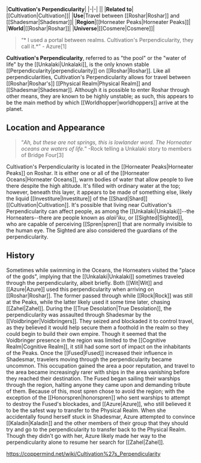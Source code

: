 |**Cultivation's Perpendicularity**|
|-|-|
||
|**Related to**|[[Cultivation\|Cultivation]]|
|**Use**|Travel between [[Roshar\|Roshar]] and [[Shadesmar\|Shadesmar]]|
|**Region**|[[Horneater Peaks\|Horneater Peaks]]|
|**World**|[[Roshar\|Roshar]]|
|**Universe**|[[Cosmere\|Cosmere]]|

>“* I used a portal between realms. Cultivation's Perpendicularity, they call it.*”
\- Azure[1]


**Cultivation's Perpendicularity**, referred to as "the pool" or the "water of life" by the [[Unkalaki\|Unkalaki]], is the only known stable [[Perpendicularity\|perpendicularity]] on [[Roshar\|Roshar]]. Like all perpendicularities, Cultivation's Perpendicularity allows for travel between [[Roshar\|Roshar's]] [[Physical Realm\|Physical Realm]] and [[Shadesmar\|Shadesmar]]. Although it is possible to enter Roshar through other means, they are known to be highly unstable; as such, this appears to be the main method by which [[Worldhopper\|worldhoppers]] arrive at the planet.

## Location and Appearance
>“*Ah, but these are not springs, this is lowlander word. The Horneater oceans are waters of life.*”
\-Rock telling a Unkalaki story to members of Bridge Four[3]


Cultivation's Perpendicularity is located in the [[Horneater Peaks\|Horneater Peaks]] on Roshar. It is either one or all of the [[Horneater Oceans\|Horneater Oceans]], warm bodies of water that allow people to live there despite the high altitude. It's filled with ordinary water at the top; however, beneath this layer, it appears to be made of something else, likely the liquid [[Investiture\|Investiture]] of the [[Shard\|Shard]] [[Cultivation\|Cultivation]]. It's possible that living near Cultivation's Perpendicularity can affect people, as among the [[Unkalaki\|Unkalaki]]--the Horneaters--there are people known as *alaii'iku*, or [[Sighted\|Sighted]], who are capable of perceiving [[Spren\|spren]] that are normally invisible to the human eye. The Sighted are also considered the guardians of the perpendicularity.

## History
Sometimes while swimming in the Oceans, the Horneaters visited the "place of the gods", implying that the [[Unkalaki\|Unkalaki]] sometimes traveled through the perpendicularity, albeit briefly.
Both [[Wit\|Wit]] and [[Azure\|Azure]] used this perpendicularity when arriving on [[Roshar\|Roshar]]. The former passed through while [[Rock\|Rock]] was still at the Peaks, while the latter likely used it some time later, chasing [[Zahel\|Zahel]].
During the [[True Desolation\|True Desolation]], the perpendicularity was assaulted through Shadesmar by the [[Voidbringer\|Voidbringers]]. They seized and blockaded it to control travel, as they believed it would help secure them a foothold in the realm so they could begin to build their own empire. Though it seemed that the Voidbringer presence in the region was limited to the [[Cognitive Realm\|Cognitive Realm]], it still had some sort of impact on the inhabitants of the Peaks.
Once the [[Fused\|Fused]] increased their influence in Shadesmar, travelers moving through the perpendicularity became uncommon. This occupation gained the area a poor reputation, and travel to the area became increasingly rarer with ships in the area vanishing before they reached their destination. The Fused began sailing their warships through the region, halting anyone they came upon and demanding tribute of them. Because of this, most spren chose to avoid the region; with the exception of the [[Honorspren\|honorspren]] who sent warships to attempt to destroy the Fused's blockades, and [[Azure\|Azure]], who still believed it to be the safest way to transfer to the Physical Realm. When she accidentally found herself stuck in Shadesmar, Azure attempted to convince [[Kaladin\|Kaladin]] and the other members of their group that they should try and go to the perpendicularity to transfer back to the Physical Realm. Though they didn't go with her, Azure likely made her way to the perpendicularity alone to resume her search for [[Zahel\|Zahel]]. 



https://coppermind.net/wiki/Cultivation%27s_Perpendicularity